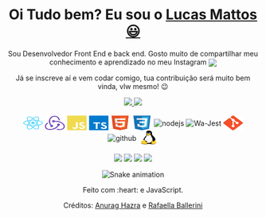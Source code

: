 <div>
  
  <h1 align="center">
    Oi Tudo bem? Eu sou o 
    <a href="https://www.linkedin.com/in/lucas-mattos-871242246/">Lucas Mattos 😃️</a>
  </h1>
  
  <p align="center">
    Sou Desenvolvedor Front End e back end. Gosto muito de compartilhar meu conhecimento e aprendizado no meu Instagram
    <a href="https://www.instagram.com/codigo.dolucas/" target="_blank">
      <img
           width="10%" 
           align="center" 
           valign="middle" 
           src="https://img.shields.io/youtube/channel/subscribers/UCViaNBT0SIeiVnZSEEtIfjw?label=iCode&style=social" 
           target="_blank" 
      />
    </a>  
  </p>
  
  <p align="center">
    Já se inscreve aí e vem codar comigo, tua contribuição será muito bem vinda, vlw mesmo! 😉️
  </p>
  
</div>

<div align="center">
  <a href="https://github.com/duribeiro">
    <img height="150em" src="https://github-readme-stats.vercel.app/api?username=duribeiro&count_private=true&include_all_commits=true&show_icons=true&theme=dracula&hide_border=false&show_owner=true"/>
    <img height="150em" src="https://github-readme-stats.vercel.app/api/top-langs/?username=duribeiro&theme=dracula&hide_border=false&&layout=compact"/>
  </a>
</div>

<div align="center" valign="top"><br>
  <img align="center" alt="React" height="30" width="40" src="https://raw.githubusercontent.com/devicons/devicon/master/icons/react/react-original.svg">
  <img align="center" alt="Redux" height="30" width="40" src="https://raw.githubusercontent.com/devicons/devicon/master/icons/redux/redux-original.svg">
  <img align="center" alt="Js" height="30" width="40" src="https://raw.githubusercontent.com/devicons/devicon/master/icons/javascript/javascript-plain.svg">
  <img align="center" alt="Js" height="30" width="40" src="https://raw.githubusercontent.com/devicons/devicon/master/icons/typescript/typescript-plain.svg">
  <img align="center" alt="HTML" height="30" width="40" src="https://raw.githubusercontent.com/devicons/devicon/master/icons/html5/html5-original.svg">
  <img align="center" alt="CSS" height="30" width="40" src="https://raw.githubusercontent.com/devicons/devicon/master/icons/css3/css3-original.svg">
  <img align="center" alt="nodejs" height="30" width="40" src="https://cdn.worldvectorlogo.com/logos/nodejs-icon.svg">
  <img align="center" alt="Wa-Jest" height="30" width="40" src="https://cdn.jsdelivr.net/gh/devicons/devicon/icons/jest/jest-plain.svg">
  <img align="center" alt="git" height="30" width="40" src="https://raw.githubusercontent.com/devicons/devicon/master/icons/git/git-original.svg">
  <img align="center" alt="github" height="35" width="35" src="/assets/GitHub.png">
  <img align="center" alt="linux" height="30" width="40" src="https://raw.githubusercontent.com/devicons/devicon/master/icons/linux/linux-original.svg">
</div><br>

<div align="center">
  <a href="https://www.youtube.com/channel/UCViaNBT0SIeiVnZSEEtIfjw?sub_confirmation=1" target="_blank"><img src="https://img.shields.io/badge/YouTube-FF0000?style=for-the-badge&logo=youtube&logoColor=white" target="_blank"></a>
  <a href="https://www.instagram.com/edu.duduribeiro/" target="_blank"><img src="https://img.shields.io/badge/-Instagram-%23E4405F?style=for-the-badge&logo=instagram&logoColor=white" target="_blank"></a>
  <a href="https://www.linkedin.com/in/edududuribeiro/" target="_blank"><img src="https://img.shields.io/badge/-LinkedIn-%230077B5?style=for-the-badge&logo=linkedin&logoColor=white" target="_blank"></a> 
  <a href="mailto:eduardo.duduribeiro1@gmail.com"><img src="https://img.shields.io/badge/-Gmail-%23333?style=for-the-badge&logo=gmail&logoColor=white" target="_blank"></a>
</div>

<div align="center">

  ![Snake animation](https://github.com/danielbped/danielbped/blob/output/github-contribution-grid-snake.svg)
  
</div>

<div align="center">
  <p>Feito com :heart: e JavaScript.</p>
  <p>Créditos: <a href="https://github.com/anuraghazra/github-readme-stats">Anurag Hazra</a> e <a href="https://github.com/rafaballerini">Rafaella Ballerini</a></p>
</div>
